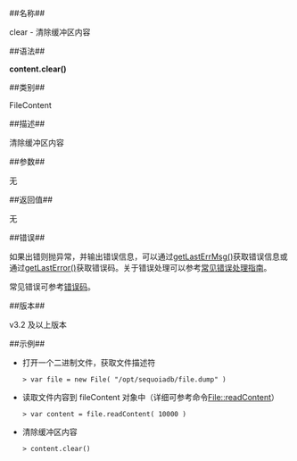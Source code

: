 ##名称##

clear - 清除缓冲区内容

##语法##

**content.clear()**

##类别##

FileContent

##描述##

清除缓冲区内容

##参数##

无

##返回值##

无

##错误##

如果出错则抛异常，并输出错误信息，可以通过[getLastErrMsg()](manual/Manual/Sequoiadb_Command/Global/getLastErrMsg.md)获取错误信息或通过[getLastError()](manual/Manual/Sequoiadb_Command/Global/getLastError.md)获取错误码。关于错误处理可以参考[常见错误处理指南](manual/FAQ/faq_sdb.md)。

常见错误可参考[错误码](manual/Manual/Sequoiadb_error_code.md)。

##版本##

v3.2 及以上版本

##示例##

* 打开一个二进制文件，获取文件描述符

    ```lang-javascript
    > var file = new File( "/opt/sequoiadb/file.dump" )
    ```

* 读取文件内容到 fileContent 对象中（详细可参考命令[File::readContent](manual/Manual/Sequoiadb_Command/File/readContent.md)）

    ```lang-javascript
    > var content = file.readContent( 10000 )
    ```

* 清除缓冲区内容

    ```lang-javascript
    > content.clear()
    ```
